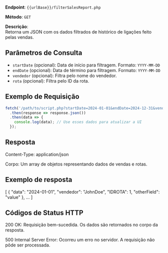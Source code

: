 **Endpoint**: `{{urlBase}}/filterSalesReport.php`

**Método**: `GET`

**Descrição**:  
Retorna um JSON com os dados filtrados de histórico de ligações feito pelas vendas.

## Parâmetros de Consulta

- `startDate` (opcional): Data de início para filtragem. Formato: `YYYY-MM-DD`
- `endDate` (opcional): Data de término para filtragem. Formato: `YYYY-MM-DD`
- `vendedor` (opcional): Filtra pelo nome do vendedor.
- `rota` (opcional): Filtra pelo ID da rota.

## Exemplo de Requisição

```javascript
fetch('/path/to/script.php?startDate=2024-01-01&endDate=2024-12-31&vendedor=JohnDoe&rota=1')
  .then(response => response.json())
  .then(data => {
    console.log(data); // Use esses dados para atualizar a UI
  });
```

## Resposta
Content-Type: application/json

Corpo: Um array de objetos representando dados de vendas e rotas.

## Exemplo de resposta
[
  {
    "data": "2024-01-01",
    "vendedor": "JohnDoe",
    "IDROTA": 1,
    "otherField": "value"
  },
  ...
]

## Códigos de Status HTTP

200 OK: Requisição bem-sucedida. Os dados são retornados no corpo da resposta.

500 Internal Server Error: Ocorreu um erro no servidor. A requisição não pôde ser processada.

